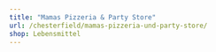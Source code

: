 ```yaml
---
title: "Mamas Pizzeria & Party Store"
url: /chesterfield/mamas-pizzeria-und-party-store/
shop: Lebensmittel
---
```


